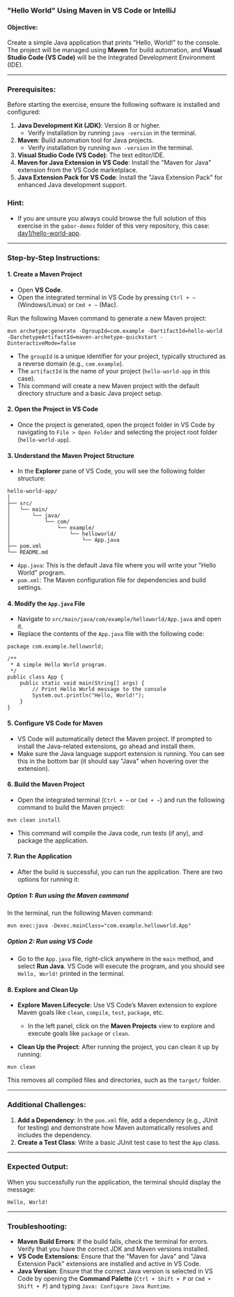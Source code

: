 ### "Hello World" Using Maven in VS Code or IntelliJ

#### Objective:

Create a simple Java application that prints "Hello, World!" to the console. The project will be managed using **Maven** for build automation, and **Visual Studio Code (VS Code)** will be the Integrated Development Environment (IDE).

---

### Prerequisites:

Before starting the exercise, ensure the following software is installed and configured:

1.  **Java Development Kit (JDK)**: Version 8 or higher.
    - Verify installation by running `java -version` in the terminal.
2.  **Maven**: Build automation tool for Java projects.
    - Verify installation by running `mvn -version` in the terminal.
3.  **Visual Studio Code (VS Code)**: The text editor/IDE.
4.  **Maven for Java Extension in VS Code**: Install the "Maven for Java" extension from the VS Code marketplace.
5.  **Java Extension Pack for VS Code**: Install the "Java Extension Pack" for enhanced Java development support.

### Hint:

- If you are unsure you always could browse the full solution of this exercise in the `gabor-demos` folder of this very repository, this case: [day1/hello-world-app](gabor-demos/hello-world-demo).

---

### Step-by-Step Instructions:

#### 1\. **Create a Maven Project**

- Open **VS Code**.
- Open the integrated terminal in VS Code by pressing `Ctrl + ~` (Windows/Linux) or `Cmd + ~` (Mac).

Run the following Maven command to generate a new Maven project:

```
mvn archetype:generate -DgroupId=com.example -DartifactId=hello-world -DarchetypeArtifactId=maven-archetype-quickstart -DinteractiveMode=false

```

- The `groupId` is a unique identifier for your project, typically structured as a reverse domain (e.g., `com.example`).
- The `artifactId` is the name of your project (`hello-world-app` in this case).
- This command will create a new Maven project with the default directory structure and a basic Java project setup.

#### 2\. **Open the Project in VS Code**

- Once the project is generated, open the project folder in VS Code by navigating to `File > Open Folder` and selecting the project root folder (`hello-world-app`).

#### 3\. **Understand the Maven Project Structure**

- In the **Explorer** pane of VS Code, you will see the following folder structure:

```
hello-world-app/
│
├── src/
│   └── main/
│       └── java/
│           └── com/
│               └── example/
│                   └── helloworld/
│                       └── App.java
├── pom.xml
└── README.md

```

- `App.java`: This is the default Java file where you will write your "Hello World" program.
- `pom.xml`: The Maven configuration file for dependencies and build settings.

#### 4\. **Modify the `App.java` File**

- Navigate to `src/main/java/com/example/helloworld/App.java` and open it.
- Replace the contents of the `App.java` file with the following code:

```
package com.example.helloworld;

/**
 * A simple Hello World program.
 */
public class App {
    public static void main(String[] args) {
        // Print Hello World message to the console
        System.out.println("Hello, World!");
    }
}

```

#### 5\. **Configure VS Code for Maven**

- VS Code will automatically detect the Maven project. If prompted to install the Java-related extensions, go ahead and install them.
- Make sure the Java language support extension is running. You can see this in the bottom bar (it should say "Java" when hovering over the extension).

#### 6\. **Build the Maven Project**

- Open the integrated terminal (`Ctrl + ~` or `Cmd + ~`) and run the following command to build the Maven project:

```
mvn clean install

```

- This command will compile the Java code, run tests (if any), and package the application.

#### 7\. **Run the Application**

- After the build is successful, you can run the application. There are two options for running it:

##### Option 1: Run using the Maven command

In the terminal, run the following Maven command:

```
mvn exec:java -Dexec.mainClass="com.example.helloworld.App"

```

##### Option 2: Run using VS Code

- Go to the `App.java` file, right-click anywhere in the `main` method, and select **Run Java**. VS Code will execute the program, and you should see `Hello, World!` printed in the terminal.

#### 8\. **Explore and Clean Up**

- **Explore Maven Lifecycle**: Use VS Code’s Maven extension to explore Maven goals like `clean`, `compile`, `test`, `package`, etc.

  - In the left panel, click on the **Maven Projects** view to explore and execute goals like `package` or `clean`.

- **Clean Up the Project**: After running the project, you can clean it up by running:

```
mvn clean

```

This removes all compiled files and directories, such as the `target/` folder.

---

### Additional Challenges:

1.  **Add a Dependency**: In the `pom.xml` file, add a dependency (e.g., JUnit for testing) and demonstrate how Maven automatically resolves and includes the dependency.
2.  **Create a Test Class**: Write a basic JUnit test case to test the `App` class.

---

### Expected Output:

When you successfully run the application, the terminal should display the message:

```
Hello, World!

```

---

### Troubleshooting:

- **Maven Build Errors**: If the build fails, check the terminal for errors. Verify that you have the correct JDK and Maven versions installed.
- **VS Code Extensions**: Ensure that the "Maven for Java" and "Java Extension Pack" extensions are installed and active in VS Code.
- **Java Version**: Ensure that the correct Java version is selected in VS Code by opening the **Command Palette** (`Ctrl + Shift + P` or `Cmd + Shift + P`) and typing `Java: Configure Java Runtime`.
